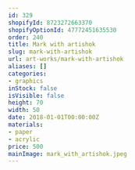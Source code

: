 ```yaml
---
id: 329
shopifyId: 8723272663370
shopifyOptionId: 47772451635530
order: 240
title: Mark with artishok
slug: mark-with-artishok
url: art-works/mark-with-artishok
aliases: []
categories:
- graphics
inStock: false
isVisible: false
height: 70
width: 50
date: 2018-01-01T00:00:00Z
materials:
- paper
- acrylic
price: 500
mainImage: mark_with_artishok.jpeg
---
```

